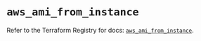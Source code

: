 # `aws_ami_from_instance`

Refer to the Terraform Registry for docs: [`aws_ami_from_instance`](https://registry.terraform.io/providers/hashicorp/aws/5.83.0/docs/resources/ami_from_instance).
